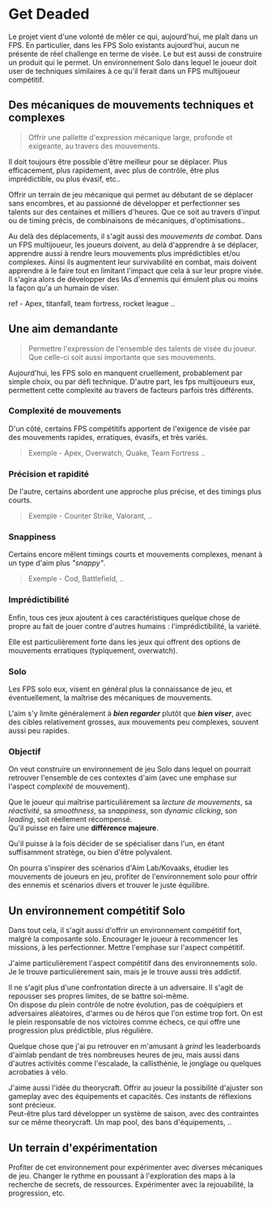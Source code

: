 # Get Deaded

Le projet vient d'une volonté de mêler ce qui, aujourd'hui, me plaît dans un FPS.
En particulier, dans les FPS Solo existants aujourd'hui, aucun ne présente de réel challenge en terme de visée. Le but est aussi de construire un produit qui le permet.
Un environnement Solo dans lequel le joueur doit user de techniques similaires à ce qu'il ferait dans un FPS multijoueur compétitif.

## Des mécaniques de mouvements techniques et complexes
> Offrir une pallette d'expression mécanique large, profonde et exigeante, au travers des mouvements.  

Il doit toujours être possible d'être meilleur pour se déplacer. Plus efficacement, plus rapidement, avec plus de contrôle, être plus imprédictible, ou plus évasif, etc..  

Offrir un terrain de jeu mécanique qui permet au débutant de se déplacer sans encombres, et au passionné de développer et perfectionner ses talents sur des centaines et milliers d'heures. Que ce soit au travers d'input ou de timing précis, de combinaisons de mécaniques, d'optimisations..

Au delà des déplacements, il s'agit aussi des *mouvements de combat*. Dans un FPS multijoueur, les joueurs doivent, au delà d'apprendre à se déplacer, apprendre aussi à rendre leurs mouvements plus imprédictibles et/ou complexes. Ainsi ils augmentent leur survivabilité en combat, mais doivent apprendre à le faire tout en limitant l'impact que cela à sur leur propre visée. Il s'agira alors de développer des IAs d'ennemis qui émulent plus ou moins la façon qu'a un humain de viser.

ref - Apex, titanfall, team fortress, rocket league ..


## Une aim demandante
> Permettre l'expression de l'ensemble des talents de visée du joueur. Que celle-ci soit aussi importante que ses mouvements.  

Aujourd'hui, les FPS solo en manquent cruellement, probablement par simple choix, ou par défi technique.  D'autre part, les fps multijoueurs eux, permettent cette complexité au travers de facteurs parfois très différents.  

### Complexité de mouvements
D'un côté, certains FPS compétitifs apportent de l'exigence de visée par des mouvements rapides, erratiques, évasifs, et très variés.
> Exemple - Apex, Overwatch, Quake, Team Fortress ..  

### Précision et rapidité
De l'autre, certains abordent une approche plus précise, et des timings plus courts.  
> Exemple - Counter Strike, Valorant, ..

### Snappiness
Certains encore mêlent timings courts et mouvements complexes, menant à un type d'aim plus *"snappy"*.
> Exemple - Cod, Battlefield, ..

### Imprédictibilité
Enfin, tous ces jeux ajoutent à ces caractéristiques quelque chose de propre au fait de jouer contre d'autres humains : l'imprédictibilité, la variété.

Elle est particulièrement forte dans les jeux qui offrent des options de mouvements erratiques (typiquement, overwatch).

### Solo

Les FPS solo eux, visent en général plus la connaissance de jeu, et éventuellement, la maîtrise des mécaniques de mouvements.

L'aim s'y limite généralement à ***bien regarder*** plutôt que ***bien viser***, avec des cibles relativement grosses, aux mouvements peu complexes, souvent aussi peu rapides.  


### Objectif
On veut construire un environnement de jeu Solo dans lequel on pourrait retrouver l'ensemble de ces contextes d'aim (avec une emphase sur l'aspect *complexité* de mouvement).

Que le joueur qui maîtrise particulièrement sa *lecture de mouvements*, sa *réactivité*, sa *smoothness*, sa *snappiness*, son *dynamic clicking*, son *leading*, soit réellement récompensé.  
Qu'il puisse en faire une **différence majeure**.

Qu'il puisse à la fois décider de se spécialiser dans l'un, en étant suffisamment stratège, ou bien d'être polyvalent.

On pourra s'inspirer des scénarios d'Aim Lab/Kovaaks, étudier les mouvements de joueurs en jeu, profiter de l'environnement solo pour offrir des ennemis et scénarios divers et trouver le juste équilibre.

## Un environnement compétitif Solo

Dans tout cela, il s'agit aussi d'offrir un environnement compétitif fort, malgré la composante solo. Encourager le joueur à recommencer les missions, à les perfectionner. Mettre l'emphase sur l'aspect compétitif.

J'aime particulièrement l'aspect compétitif dans des environnements solo. Je le trouve particulièrement sain, mais je le trouve aussi très addictif.

Il ne s'agit plus d'une confrontation directe à un adversaire. Il s'agit de repousser ses propres limites, de se battre soi-même.  
On dispose du plein contrôle de notre évolution, pas de coéquipiers et adversaires aléatoires, d'armes ou de héros que l'on estime trop fort. On est le plein responsable de nos victoires comme échecs, ce qui offre une progression plus prédictible, plus régulière.  

Quelque chose que j'ai pu retrouver en m'amusant à *grind* les leaderboards d'aimlab pendant de très nombreuses heures de jeu, mais aussi dans d'autres activités comme l'escalade, la callisthénie, le jonglage ou quelques acrobaties à vélo.  

J'aime aussi l'idée du theorycraft. Offrir au joueur la possibilité d'ajuster son gameplay avec des équipements et capacités. Ces instants de réflexions sont précieux.  
Peut-être plus tard développer un système de saison, avec des contraintes sur ce même theorycraft. Un map pool, des bans d'équipements, ..


## Un terrain d'expérimentation

Profiter de cet environnement pour expérimenter avec diverses mécaniques de jeu. Changer le rythme en poussant à l'exploration des maps à la recherche de secrets, de ressources. Expérimenter avec la rejouabilité, la progression, etc.